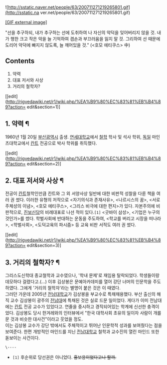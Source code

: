 ![http://sstatic.naver.net/people/63/200711271219265801.gif](http://sstatic.na
ver.net/people/63/200711271219265801.gif)

[[GIF external
image]](http://sstatic.naver.net/people/63/200711271219265801.gif)

  
"선을 추구하되, 내가 추구하는 선에 도취하여 나 자신의 악덕을 잊어버리지 않을 것. 내가 행한 크고 작은 악을 늘 기억하여 겸손과
부끄러움을 잃지 말 것. 그리하여 선 때문에 도리어 악덕에 빠지지 않도록, 늘 깨어있을 것." (<호모 에티쿠스> 中)

## Contents

    

1. 약력 
2. 대표 저서와 사상 
3. 거리의 철학자? 

[[edit](http://rigvedawiki.net/r1/wiki.php/%EA%B9%80%EC%83%81%EB%B4%89?action=
edit&section=1)]

## 1. 약력 ¶

1960년 1월 20일 [부산광역시](%EB%B6%80%EC%82%B0%EA%B4%91%EC%97%AD%EC%8B%9C.md) 출생.
[연세대학교](%EC%97%B0%EC%84%B8%EB%8C%80%ED%95%99%EA%B5%90.md)에서
[철학](%EC%B2%A0%ED%95%99.md) 학사 및 석사 학위, [독일](%EB%8F%85%EC%9D%BC.md)
마인츠대학교에서 [칸트](%EC%B9%B8%ED%8A%B8.md) 전공으로 박사 학위를 취득했다.

  

[[edit](http://rigvedawiki.net/r1/wiki.php/%EA%B9%80%EC%83%81%EB%B4%89?action=
edit&section=2)]

## 2. 대표 저서와 사상 ¶

전공이 [칸트](%EC%B9%B8%ED%8A%B8.md)철학인만큼 칸트와 그 외 서양사상 일반에 대한 비판적 성찰을 다룬 책을 여러 권
썼다. 이러한 유형의 저작으로 <자기의식과 존재사유>, <나르시스의 꿈>, <서로주체성의 이념>, <호모 에티쿠스>, <그리스 비극에 대한
편지>가 있다. 자본주의에 비판적으로, [진보신당](%EC%A7%84%EB%B3%B4%EC%8B%A0%EB%8B%B9.md)의
비례대표로 나선 적이 있다.`[1]` <굿바이 삼성>, <기업은 누구의 것인가>를 썼다. 학벌사회에 반대하는 운동을 주도하여, <학교를
버리고 시장을 떠나라>, <학벌사회>, <도덕교육의 파시즘> 등 교육 비판 서적도 여러 권 썼다.

  

[[edit](http://rigvedawiki.net/r1/wiki.php/%EA%B9%80%EC%83%81%EB%B4%89?action=
edit&section=3)]

## 3. 거리의 철학자? ¶

그리스도신학대 종교철학과 교수였으나, '학내 문제'로 재임용 탈락되었다. 학생들이랑 데모하다 걸렸다고.(…) 이후 김상봉은 문예아카데미를
열어 강단 너머의 인문학을 주도하였다. 그에게 '거리의 철학자'라는 별명이 붙은 것은 이 때였다.  
그러던 가운데 2005년 [전남대학교](%EC%A0%84%EB%82%A8%EB%8C%80%ED%95%99%EA%B5%90.md)가
김상봉을 부교수로 특채채용했다. 부산 출신의 해직 교수 김상봉이 광주의
[전남대](%EC%A0%84%EB%82%A8%EB%8C%80.md)에 특채된 것은 실로 드문 일이었다. 게다가 이미 전남대에는
[칸트](%EC%B9%B8%ED%8A%B8.md) 전공 교수가 있었다고. 연줄을 중시하고 경직되어있는 학계에 신선한 충격이었다.
김상봉도 당시 한겨레와의 인터뷰에서 "한국 대학사회 초유의 일이자 사람이 개를 문 것과 비슷한 대사건"이라고 웃었을 정도.  
이는 김상봉 교수가 강단 밖에서도 주체적이고 뛰어난 인문학적 성과를 보여줬다는 점을 보여준다. 한편 개방적인 마인드를 지닌
[전남대학교](%EC%A0%84%EB%82%A8%EB%8C%80%ED%95%99%EA%B5%90.md) 철학과 교수진의 열린 마인드
또한 돋보이는 사건이다.

`\----`

  * `[1]` 후순위로 당선권은 아니었다. <del>홍보용이었다고나 할까.</del>

